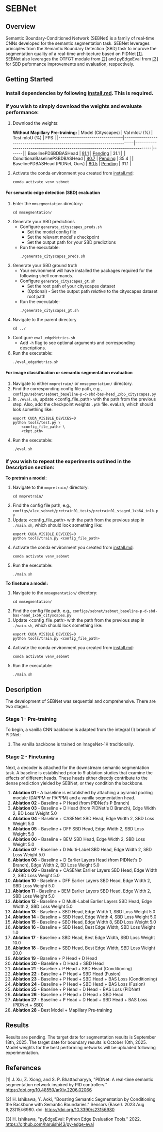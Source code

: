 # SEBNet

## Overview
Semantic Boundary-Conditioned Network (SEBNet) is a family of real-time CNNs developed for the semantic segmentation task. SEBNet leverages principles from the Semantic Boundary Detection (SBD) task to improve the segmentation quality of a real-time architecture based on PIDNet [[1]](#1). SEBNet also leverages the OTFGT module from [[2]](#2) and pyEdgeEval from [[3]](#3) for SBD peformance improvements and evaluation, respectively.

## Getting Started

### Install dependencies by following [install.md](https://github.com/adossantos21/paper_2/blob/main/install.md). This is required.

### If you wish to simply download the weights and evaluate performance:
1. Download the weights:

   **Without Mapillary Pre-training:**
   | Model (Cityscapes)              | Val mIoU (%)                                                                  | Test mIoU (%)                                                                    |  FPS  |
   |---------------------------------|-------------------------------------------------------------------------------|----------------------------------------------------------------------------------|-------|
   | BaselinePDSBDBASHead            | [81.1](https://github.com/adossantos21/paper_2/raw/main/mmsegmentation/work_dirs/sebnet_baseline-p-d-sbd-bas-head_1xb6_cityscapes/20250906_102604/checkpoints/sebnet_baseline-p-d-sbd-bas-head_1xb6_cityscapes/20250906_102604/best_mIoU.pth) | [Pending](https://github.com/<your-username>/<your-repo>/raw/main/largefile.ext) |  31.1 |
   | ConditionalBaselinePSBDBASHead  | [80.7](https://github.com/adossantos21/paper_2/raw/main/mmsegmentation/work_dirs/sebnet_baseline-p-sbd-bas-head-conditioned_1xb6_cityscapes/20250906_102650/checkpoints/sebnet_baseline-p-sbd-bas-head-conditioned_1xb6_cityscapes/20250906_102650/best_mIoU.pth) | [Pending](https://github.com/<your-username>/<your-repo>/raw/main/otherfile.ext) |  35.4 |
   | BaselinePDBASHead (PIDNet, Ours)      | [80.5](https://github.com/adossantos21/paper_2/raw/main/mmsegmentation/work_dirs/sebnet_baseline-p-d-bas-head_1xb6_cityscapes/20250906_105242/checkpoints/sebnet_baseline-p-d-bas-head_1xb6_cityscapes/20250906_105242/best_mIoU.pth)                              | [Pending](https://github.com/adossantos21/paper_2)                         |  31.1 |
   
3. Activate the conda environment you created from [install.md](https://github.com/adossantos21/paper_2/blob/main/install.md):
   ```
   conda activate venv_sebnet
   ```
#### For semantic edge detection (SBD) evaluation
1. Enter the `mmsegmentation` directory:
   ```
   cd mmsegmentation/
   ```
2. Generate your SBD predictions
    - Configure `generate_cityscapes_preds.sh`
        - Set the model config file
        - Set the relevant model's checkpoint
        - Set the output path for your SBD predictions
    - Run the executable:
      ```
      ./generate_cityscapes_preds.sh
      ```
3. Generate your SBD ground truth
    - Your environment will have installed the packages required for the following shell commands.
    - Configure `generate_cityscapes_gt.sh`
        - Set the root path of your cityscapes dataset
        - (Optional) - Set the output path *relative* to the cityscapes dataset root path
    - Run the executable:
      ```
      ./generate_cityscapes_gt.sh
      ```
4. Navigate to the parent directory
   ```
   cd ../
   ```
5. Configure `eval_edgeMetrics.sh`
    - Add `-h` flag to see optional arguments and corresponding descriptions.
6. Run the executable:
   ```
   ./eval_edgeMetrics.sh
   ```
#### For image classification or semantic segmentation evaluation
1. Navigate to either `mmpretrain/` or `mmsegmentation/` directory.
2. Find the corresponding config file path, e.g., `configs/sebnet/sebnet_baseline-p-d-sbd-bas-head_1xb6_cityscapes.py`
3. In `./eval.sh`, update <config_file_path> with the path from the previous step. Also, add the checkpoint weights `.pth` file. eval.sh, which should look something like:
   ```
   export CUDA_VISIBLE_DEVICES=0
   python tools/test.py \
       <config_file_path> \
       <ckpt.pth>
   ```
4. Run the executable:
   ```
   ./eval.sh
   ```
### If you wish to repeat the experiments outlined in the Description section:
**To pretrain a model:**
1. Navigate to the `mmpretrain/` directory:
   ```
   cd mmpretrain/
   ```
2. Find the config file path, e.g., `configs/alex_sebnet/pretrain01_tests/pretrain01_staged_1xb64_in1k.py`
3. Update <config_file_path> with the path from the previous step in `./main.sh`, which should look something like:
   ```
   export CUDA_VISIBLE_DEVICES=0
   python tools/train.py <config_file_path>
   ```
4. Activate the conda environment you created from [install.md](https://github.com/adossantos21/paper_2/blob/main/install.md):
   ```
   conda activate venv_sebnet
   ```
5. Run the executable:
   ```
   ./main.sh
   ```

**To finetune a model:**
1. Navigate to the `mmsegmentation/` directory:
   ```
   cd mmsegmentation/
   ```
2. Find the config file path, e.g., `configs/sebnet/sebnet_baseline-p-d-sbd-bas-head_1xb6_cityscapes.py`
3. Update <config_file_path> with the path from the previous step in `./main.sh`, which should look something like:
   ```
   export CUDA_VISIBLE_DEVICES=0
   python tools/train.py <config_file_path>
   ```
4. Activate the conda environment you created from [install.md](https://github.com/adossantos21/paper_2/blob/main/install.md):
   ```
   conda activate venv_sebnet
   ```
5. Run the executable:
   ```
   ./main.sh
   ```

## Description
The development of SEBNet was sequential and comprehensive. There are two stages.

### Stage 1 - Pre-training
To begin, a vanilla CNN backbone is adapted from the integral (I) branch of PIDNet: 
1. The vanilla backbone is trained on ImageNet-1K traditionally.

### Stage 2 - Finetuning
Next, a decoder is attached for the downstream semantic segmentation task. A baseline is established prior to 9 ablation studies that examine the effects of different heads. These heads either directly contribute to the dense prediction yielded by SEBNet, or they condition the backbone.
1.  **Ablation 01** - A baseline is established by attaching a pyramid pooling module (DAPPM or PAPPM) and a vanilla segmentation head.
2.  **Ablation 02** - Baseline + P Head (from PIDNet's P Branch)
3.  **Ablation 03** - Baseline + D Head (from PIDNet's D Branch), Edge Width 2, BD Loss Weight 5.0
4.  **Ablation 04** - Baseline + CASENet SBD Head, Edge Width 2, SBD Loss Weight 5.0
5.  **Ablation 05** - Baseline + DFF SBD Head, Edge Width 2, SBD Loss Weight 5.0
6.  **Ablation 06** - Baseline + BEM SBD Head, Edge Width 2, SBD Loss Weight 5.0
7.  **Ablation 07** - Baseline + D Multi-Label SBD Head, Edge Width 2, SBD Loss Weight 5.0
8.  **Ablation 08** - Baseline + D Earlier Layers Head (from PIDNet's D Branch), Edge Width 2, BD Loss Weight 5.0
9.  **Ablation 09** - Baseline + CASENet Earlier Layers SBD Head, Edge Width 2, SBD Loss Weight 5.0
10. **Ablation 10** - Baseline + DFF Earlier Layers SBD Head, Edge Width 2, SBD Loss Weight 5.0
11. **Ablation 11** - Baseline + BEM Earlier Layers SBD Head, Edge Width 2, SBD Loss Weight 5.0
12. **Ablation 12** - Baseline + D Multi-Label Earlier Layers SBD Head, Edge Width 2, SBD Loss Weight 5.0
13. **Ablation 13** - Baseline + SBD Head, Edge Width 1, SBD Loss Weight 5.0
14. **Ablation 14** - Baseline + SBD Head, Edge Width 4, SBD Loss Weight 5.0
15. **Ablation 15** - Baseline + SBD Head, Edge Width 8, SBD Loss Weight 5.0
16. **Ablation 16** - Baseline + SBD Head, Best Edge Width, SBD Loss Weight 1.0
17. **Ablation 17** - Baseline + SBD Head, Best Edge Width, SBD Loss Weight 10.0
18. **Ablation 18** - Baseline + SBD Head, Best Edge Width, SBD Loss Weight 20.0
19. **Ablation 19** - Baseline + P Head + D Head
20. **Ablation 20** - Baseline + D Head + SBD Head
21. **Ablation 21** - Baseline + P Head + SBD Head (Conditioning)
22. **Ablation 22** - Baseline + P Head + SBD Head (Fusion)
23. **Ablation 23** - Baseline + P Head + SBD Head + BAS Loss (Conditioning)
24. **Ablation 24** - Baseline + P Head + SBD Head + BAS Loss (Fusion)
25. **Ablation 25** - Baseline + P Head + D Head + BAS Loss (PIDNet)
26. **Ablation 26** - Baseline + P Head + D Head + SBD Head
27. **Ablation 27** - Baseline + P Head + D Head + SBD Head + BAS Loss (PIDNet + SBD)
28. **Ablation 28** - Best Model + Mapillary Pre-training

## Results
Results are pending. The target date for segmentation results is September 18th, 2025. The target date for boundary results is October 10th, 2025. Model weights for the best performing networks will be uploaded following experimentation.

## References
<a id="1">[1]</a> 
J. Xu, Z. Xiong, and S. P. Bhattacharyya, "PIDNet: A real-time semantic segmentation network inspired by PID controllers." https://doi.org/10.48550/arXiv.2206.02066

<a id="2">[2]</a>
H. Ishikawa, Y. Aoki, "Boosting Semantic Segmentation by Conditioning the Backbone with Semantic Boundaries." Sensors (Basel). 2023 Aug 6;23(15):6980. doi: https://doi.org/10.3390/s23156980

<a id="3">[3]</a>
H. Ishikawa, "pyEdgeEval: Python Edge Evaluation Tools." 2022. https://github.com/haruishi43/py-edge-eval
